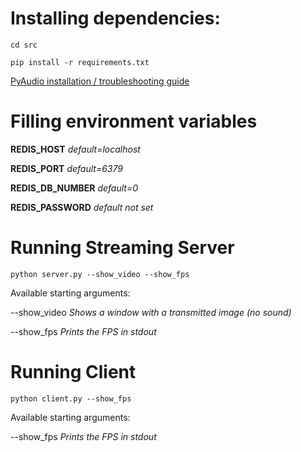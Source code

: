 # Installing dependencies:
`cd src`

`pip install -r requirements.txt`

[PyAudio installation / troubleshooting guide](
https://stackoverflow.com/questions/48690984/portaudio-h-no-such-file-or-directory)

# Filling environment variables 
**REDIS_HOST** _default=localhost_

**REDIS_PORT** _default=6379_

**REDIS_DB_NUMBER** _default=0_

**REDIS_PASSWORD** _default not set_

# Running Streaming Server

`python server.py --show_video --show_fps`

Available starting arguments:

--show_video  _Shows a window with a transmitted image (no sound)_

--show_fps  _Prints the FPS in stdout_

# Running Client

`python client.py --show_fps`

Available starting arguments:

--show_fps  _Prints the FPS in stdout_